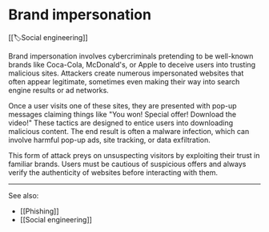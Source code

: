 
# Brand impersonation

[[🏷️Social engineering]]

Brand impersonation involves cybercriminals pretending to be well-known brands like Coca-Cola, McDonald's, or Apple to deceive users into trusting malicious sites. Attackers create numerous impersonated websites that often appear legitimate, sometimes even making their way into search engine results or ad networks.

Once a user visits one of these sites, they are presented with pop-up messages claiming things like "You won! Special offer! Download the video!" These tactics are designed to entice users into downloading malicious content. The end result is often a malware infection, which can involve harmful pop-up ads, site tracking, or data exfiltration.

This form of attack preys on unsuspecting visitors by exploiting their trust in familiar brands. Users must be cautious of suspicious offers and always verify the authenticity of websites before interacting with them.

---

See also:

- [[Phishing]]
- [[Social engineering]]
